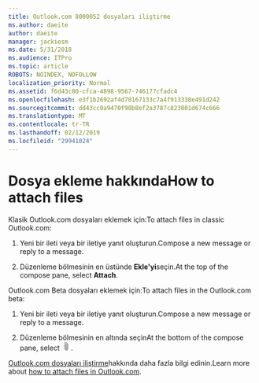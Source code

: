 ```yaml
---
title: Outlook.com 8000052 dosyaları iliştirme
ms.author: daeite
author: daeite
manager: jackiesm
ms.date: 5/31/2018
ms.audience: ITPro
ms.topic: article
ROBOTS: NOINDEX, NOFOLLOW
localization_priority: Normal
ms.assetid: f6d43c80-cfca-4898-9567-746177cfadc4
ms.openlocfilehash: e3f1b2692af4d70167133c7a4f913338e491d242
ms.sourcegitcommit: dd43cc0a9470f98b8ef2a3787c823801d674c666
ms.translationtype: MT
ms.contentlocale: tr-TR
ms.lasthandoff: 02/12/2019
ms.locfileid: "29941024"
---
```

# <a name="how-to-attach-files"></a><span data-ttu-id="296ca-102">Dosya ekleme hakkında</span><span class="sxs-lookup"><span data-stu-id="296ca-102">How to attach files</span></span>

<span data-ttu-id="296ca-103">Klasik Outlook.com dosyaları eklemek için:</span><span class="sxs-lookup"><span data-stu-id="296ca-103">To attach files in classic Outlook.com:</span></span>
  
1. <span data-ttu-id="296ca-104">Yeni bir ileti veya bir iletiye yanıt oluşturun.</span><span class="sxs-lookup"><span data-stu-id="296ca-104">Compose a new message or reply to a message.</span></span>
    
2. <span data-ttu-id="296ca-105">Düzenleme bölmesinin en üstünde **Ekle'yi**seçin.</span><span class="sxs-lookup"><span data-stu-id="296ca-105">At the top of the compose pane, select **Attach**.</span></span> 
    
<span data-ttu-id="296ca-106">Outlook.com Beta dosyaları eklemek için:</span><span class="sxs-lookup"><span data-stu-id="296ca-106">To attach files in the Outlook.com beta:</span></span>
  
1. <span data-ttu-id="296ca-107">Yeni bir ileti veya bir iletiye yanıt oluşturun.</span><span class="sxs-lookup"><span data-stu-id="296ca-107">Compose a new message or reply to a message.</span></span>
    
2. <span data-ttu-id="296ca-108">Düzenleme bölmesinin en altında seçin</span><span class="sxs-lookup"><span data-stu-id="296ca-108">At the bottom of the compose pane, select</span></span> ![Ekle](media/da223d01-5fe6-448c-a3a3-e2b5262da4b9.png)<span data-ttu-id="296ca-110">.</span><span class="sxs-lookup"><span data-stu-id="296ca-110"></span></span>
    
<span data-ttu-id="296ca-111">[Outlook.com dosyaları iliştirme](https://go.microsoft.com/fwlink/p/?linkid=2001702&amp;clcid=0x409)hakkında daha fazla bilgi edinin.</span><span class="sxs-lookup"><span data-stu-id="296ca-111">Learn more about [how to attach files in Outlook.com](https://go.microsoft.com/fwlink/p/?linkid=2001702&amp;clcid=0x409).</span></span>
  

